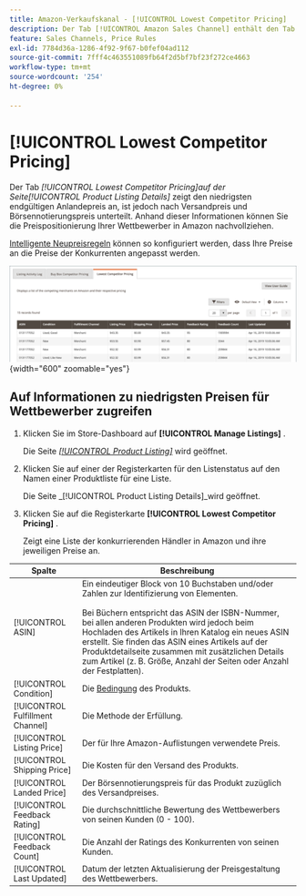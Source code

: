 ```yaml
---
title: Amazon-Verkaufskanal - [!UICONTROL Lowest Competitor Pricing]
description: Der Tab [!UICONTROL Amazon Sales Channel] enthält den Tab [!UICONTROL Lowest Competitor Pricing] , mit dem Sie die Preispositionierung Ihrer Konkurrenten in Amazon verstehen können.
feature: Sales Channels, Price Rules
exl-id: 7784d36a-1286-4f92-9f67-b0fef04ad112
source-git-commit: 7fff4c463551089fb64f2d5bf7bf23f272ce4663
workflow-type: tm+mt
source-wordcount: '254'
ht-degree: 0%

---
```


# [!UICONTROL Lowest Competitor Pricing]

Der Tab _[!UICONTROL Lowest Competitor Pricing]_auf der Seite_[!UICONTROL Product Listing Details]_ zeigt den niedrigsten endgültigen Anlandepreis an, ist jedoch nach Versandpreis und Börsennotierungspreis unterteilt. Anhand dieser Informationen können Sie die Preispositionierung Ihrer Wettbewerber in Amazon nachvollziehen.

[Intelligente Neupreisregeln](./intelligent-repricing-rules.md) können so konfiguriert werden, dass Ihre Preise an die Preise der Konkurrenten angepasst werden.

![Niedrigste Preise für Wettbewerber](assets/amazon-listing-details-lowest-comp.png){width="600" zoomable="yes"}

## Auf Informationen zu niedrigsten Preisen für Wettbewerber zugreifen

1. Klicken Sie im Store-Dashboard auf **[!UICONTROL Manage Listings]** .

   Die Seite [_[!UICONTROL Product Listing]_](./managing-product-listings.md) wird geöffnet.

1. Klicken Sie auf einer der Registerkarten für den Listenstatus auf den Namen einer Produktliste für eine Liste.

   Die Seite _[!UICONTROL Product Listing Details]_wird geöffnet.

1. Klicken Sie auf die Registerkarte **[!UICONTROL Lowest Competitor Pricing]** .

   Zeigt eine Liste der konkurrierenden Händler in Amazon und ihre jeweiligen Preise an.

| Spalte | Beschreibung |
|----------------------------------|----------------------------------------------------------------------------------------------------------------------------------------------------------------------------------------------------------------------------------------------------------------------------------------------------------------------------------------------------------------------------------------|
| [!UICONTROL ASIN] | Ein eindeutiger Block von 10 Buchstaben und/oder Zahlen zur Identifizierung von Elementen.<br><br>Bei Büchern entspricht das ASIN der ISBN-Nummer, bei allen anderen Produkten wird jedoch beim Hochladen des Artikels in Ihren Katalog ein neues ASIN erstellt. Sie finden das ASIN eines Artikels auf der Produktdetailseite zusammen mit zusätzlichen Details zum Artikel (z. B. Größe, Anzahl der Seiten oder Anzahl der Festplatten). |
| [!UICONTROL Condition] | Die [Bedingung](./product-listing-condition.md) des Produkts. |
| [!UICONTROL Fulfillment Channel] | Die Methode der Erfüllung. |
| [!UICONTROL Listing Price] | Der für Ihre Amazon-Auflistungen verwendete Preis. |
| [!UICONTROL Shipping Price] | Die Kosten für den Versand des Produkts. |
| [!UICONTROL Landed Price] | Der Börsennotierungspreis für das Produkt zuzüglich des Versandpreises. |
| [!UICONTROL Feedback Rating] | Die durchschnittliche Bewertung des Wettbewerbers von seinen Kunden (0 - 100). |
| [!UICONTROL Feedback Count] | Die Anzahl der Ratings des Konkurrenten von seinen Kunden. |
| [!UICONTROL Last Updated] | Datum der letzten Aktualisierung der Preisgestaltung des Wettbewerbers. |
